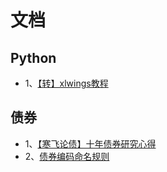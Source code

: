 # 文档

## Python
* 1、[【转】xlwings教程](https://github.com/marquis90/doc/blob/master/xlwings%E6%95%99%E7%A8%8B.md)
## 债券
* 1、[【寒飞论债】十年债券研究心得](https://github.com/marquis90/doc/blob/master/%E3%80%90%E5%AF%92%E9%A3%9E%E8%AE%BA%E5%80%BA%E3%80%91%E5%8D%81%E5%B9%B4%E5%80%BA%E5%88%B8%E7%A0%94%E7%A9%B6%E5%BF%83%E5%BE%97%E2%80%94%E2%80%94%E5%9B%BA%E5%AE%9A%E6%94%B6%E7%9B%8A%E7%A0%94%E7%A9%B6%E5%9F%B9%E8%AE%AD%E6%BC%94%E8%AE%B2%E7%A8%BF.pdf)
* 2、[债券编码命名规则](https://github.com/marquis90/doc/blob/master/%E5%80%BA%E5%88%B8%E7%BC%96%E7%A0%81%E5%91%BD%E5%90%8D%E8%A7%84%E5%88%99.md)
